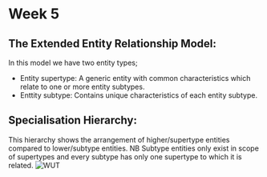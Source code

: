# Week 5

## The Extended Entity Relationship Model:

In this model we have two entity types;
* Entity supertype: A generic entity with common characteristics which relate to one or more entity subtypes.
* Enttity subtype: Contains unique characteristics of each entity subtype.

## Specialisation Hierarchy:
This hierarchy shows the arrangement of higher/supertype entities compared to lower/subtype entities.
NB Subtype entities only exist in scope of supertypes and every subtype has only one supertype to which it is related.
![WUT](http://imgur.com/oJtq0Dc)
